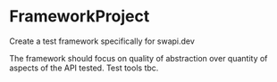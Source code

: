 # FrameworkProject

Create a test framework specifically for swapi.dev

The framework should focus on quality of abstraction over quantity of aspects of the API tested. Test tools tbc.
